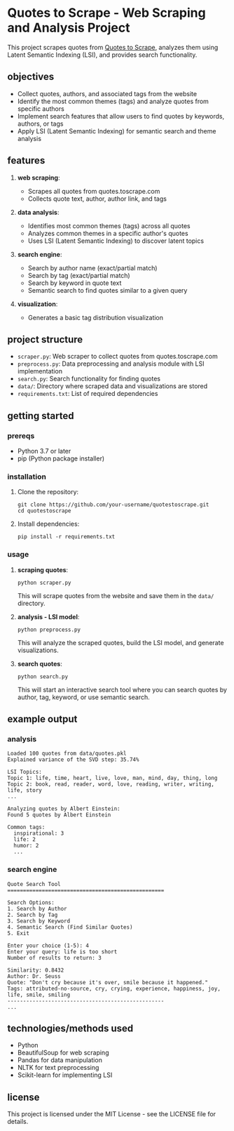 # Quotes to Scrape - Web Scraping and Analysis Project

This project scrapes quotes from [Quotes to Scrape](https://quotes.toscrape.com/), analyzes them using Latent Semantic Indexing (LSI), and provides search functionality.

## objectives

- Collect quotes, authors, and associated tags from the website
- Identify the most common themes (tags) and analyze quotes from specific authors
- Implement search features that allow users to find quotes by keywords, authors, or tags
- Apply LSI (Latent Semantic Indexing) for semantic search and theme analysis

## features

1. **web scraping**: 
   - Scrapes all quotes from quotes.toscrape.com
   - Collects quote text, author, author link, and tags

2. **data analysis**:
   - Identifies most common themes (tags) across all quotes
   - Analyzes common themes in a specific author's quotes
   - Uses LSI (Latent Semantic Indexing) to discover latent topics

3. **search engine**:
   - Search by author name (exact/partial match)
   - Search by tag (exact/partial match)
   - Search by keyword in quote text
   - Semantic search to find quotes similar to a given query

4. **visualization**:
   - Generates a basic tag distribution visualization

## project structure

- `scraper.py`: Web scraper to collect quotes from quotes.toscrape.com
- `preprocess.py`: Data preprocessing and analysis module with LSI implementation
- `search.py`: Search functionality for finding quotes
- `data/`: Directory where scraped data and visualizations are stored
- `requirements.txt`: List of required dependencies

## getting started

### prereqs

- Python 3.7 or later
- pip (Python package installer)

### installation

1. Clone the repository:
   ```
   git clone https://github.com/your-username/quotestoscrape.git
   cd quotestoscrape
   ```

2. Install dependencies:
   ```
   pip install -r requirements.txt
   ```

### usage

1. **scraping quotes**:
   ```
   python scraper.py
   ```
   This will scrape quotes from the website and save them in the `data/` directory.

2. **analysis - LSI model**:
   ```
   python preprocess.py
   ```
   This will analyze the scraped quotes, build the LSI model, and generate visualizations.

3. **search quotes**:
   ```
   python search.py
   ```
   This will start an interactive search tool where you can search quotes by author, tag, keyword, or use semantic search.

## example output

### analysis
```
Loaded 100 quotes from data/quotes.pkl
Explained variance of the SVD step: 35.74%

LSI Topics:
Topic 1: life, time, heart, live, love, man, mind, day, thing, long
Topic 2: book, read, reader, word, love, reading, writer, writing, life, story
...

Analyzing quotes by Albert Einstein:
Found 5 quotes by Albert Einstein

Common tags:
  inspirational: 3
  life: 2
  humor: 2
  ...
```

### search engine
```
Quote Search Tool
==================================================

Search Options:
1. Search by Author
2. Search by Tag
3. Search by Keyword
4. Semantic Search (Find Similar Quotes)
5. Exit

Enter your choice (1-5): 4
Enter your query: life is too short
Number of results to return: 3

Similarity: 0.8432
Author: Dr. Seuss
Quote: "Don't cry because it's over, smile because it happened."
Tags: attributed-no-source, cry, crying, experience, happiness, joy, life, smile, smiling
--------------------------------------------------
...
```

## technologies/methods used

- Python
- BeautifulSoup for web scraping
- Pandas for data manipulation
- NLTK for text preprocessing
- Scikit-learn for implementing LSI


## license

This project is licensed under the MIT License - see the LICENSE file for details.


